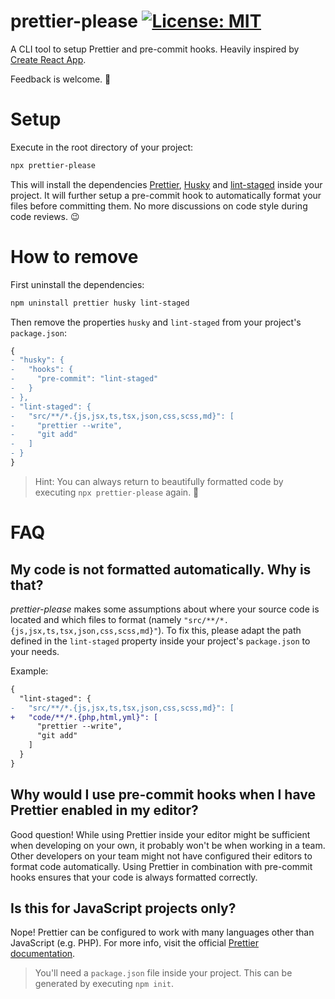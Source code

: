 # prettier-please [![License: MIT](https://img.shields.io/badge/License-MIT-yellow.svg)](https://opensource.org/licenses/MIT)

A CLI tool to setup Prettier and pre-commit hooks. Heavily inspired by [Create React App](https://github.com/facebook/create-react-app).

Feedback is welcome. 🙏

# Setup

Execute in the root directory of your project:

```bash
npx prettier-please
```

This will install the dependencies [Prettier](https://github.com/prettier/prettier), [Husky](https://github.com/typicode/husky) and [lint-staged](https://github.com/okonet/lint-staged) inside your project. It will further setup a pre-commit hook to automatically format your files before committing them. No more discussions on code style during code reviews. 😉

# How to remove

First uninstall the dependencies:

```bash
npm uninstall prettier husky lint-staged
```

Then remove the properties `husky` and `lint-staged` from your project's `package.json`:

```diff
{
- "husky": {
-   "hooks": {
-     "pre-commit": "lint-staged"
-   }
- },
- "lint-staged": {
-   "src/**/*.{js,jsx,ts,tsx,json,css,scss,md}": [
-     "prettier --write",
-     "git add"
-   ]
- }
}
```

> Hint: You can always return to beautifully formatted code by executing `npx prettier-please` again. 🤫

# FAQ

## My code is not formatted automatically. Why is that?

_prettier-please_ makes some assumptions about where your source code is located and which files to format (namely `"src/**/*.{js,jsx,ts,tsx,json,css,scss,md}"`). To fix this, please adapt the path defined in the `lint-staged` property inside your project's `package.json` to your needs.

Example:

```diff
{
  "lint-staged": {
-   "src/**/*.{js,jsx,ts,tsx,json,css,scss,md}": [
+   "code/**/*.{php,html,yml}": [
      "prettier --write",
      "git add"
    ]
  }
}
```

## Why would I use pre-commit hooks when I have Prettier enabled in my editor?

Good question! While using Prettier inside your editor might be sufficient when developing on your own, it probably won't be when working in a team. Other developers on your team might not have configured their editors to format code automatically. Using Prettier in combination with pre-commit hooks ensures that your code is always formatted correctly.

## Is this for JavaScript projects only?

Nope! Prettier can be configured to work with many languages other than JavaScript (e.g. PHP). For more info, visit the official [Prettier documentation](https://prettier.io/).

> You'll need a `package.json` file inside your project. This can be generated by executing `npm init`.
